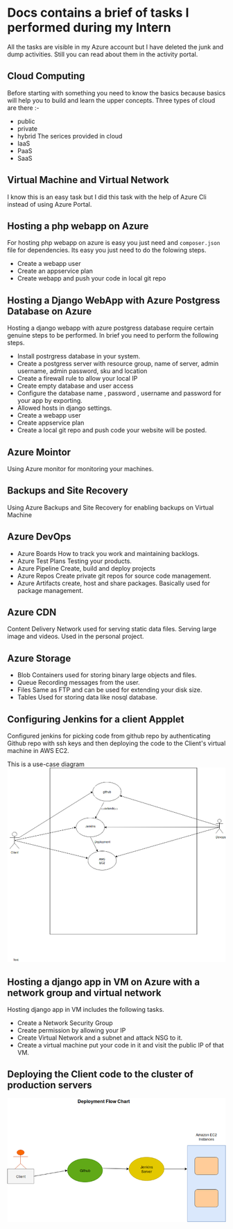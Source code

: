 # Docs contains a brief of tasks I performed during my Intern
All the tasks are visible in my Azure account but I have deleted the junk and dump activities. Still you can read about them in the activity portal. 

## Cloud Computing

Before starting with something you need to know the basics because basics will help you to build and learn the upper concepts.
Three types of cloud are there :-
+ public
+ private
+ hybrid
The serices provided in cloud 
+ IaaS
+ PaaS
+ SaaS

## Virtual Machine and Virtual Network

I know this is an easy task but I did this task with the help of Azure Cli instead of using Azure Portal.

## Hosting a php webapp on Azure

For hosting php webapp on azure is easy you just need and ```composer.json``` file for dependencies. Its easy you just need to do the folowing steps.
+ Create a webapp user
+ Create an appservice plan
+ Create webapp and push your code in local git repo

## Hosting a Django WebApp with Azure Postgress Database on Azure

Hosting a django webapp with azure postgress database require certain genuine steps to be performed. In brief you need to perform the following steps.
+ Install postrgress database in your system.
+ Create a postgress server with resource group, name of server, admin username, admin password, sku and location
+ Create a firewall rule to allow your local IP
+ Create empty database and user access
+ Configure the database name , password , username and password for your app by exporting.
+ Allowed hosts in django settings.
+ Create a webapp user
+ Create appservice plan
+ Create a local git repo and push code your website will be posted.

## Azure Mointor

Using Azure monitor for monitoring your machines.

## Backups and Site Recovery

Using Azure Backups and Site Recovery for enabling backups on Virtual Machine

## Azure DevOps

+ Azure Boards
    How to track you work and maintaining backlogs.
+ Azure Test Plans
    Testing your products.
+ Azure Pipeline
    Create, build and deploy projects
+ Azure Repos
    Create private git repos for source code management.
+ Azure Artifacts
    create, host and share packages. Basically used for package management.

## Azure CDN

Content Delivery Network used for serving static data files. Serving large image and videos. Used in the personal project.

## Azure Storage 

+ Blob
    Containers used for storing binary large objects and files.
+ Queue 
    Recording messages from the user.
+ Files
    Same as FTP and can be used for extending your disk size. 
+ Tables
    Used for storing data like nosql database.

## Configuring Jenkins for a client Appplet

Configured jenkins for picking code from github repo by authenticating Github repo with ssh keys and then deploying the code to the Client's virtual machine in AWS EC2.

This is a use-case diagram 
![Tasks](./img/tasks.png)

## Hosting a django app in VM on Azure with a network group and virtual network

Hosting django app in VM includes the following tasks.
+ Create a Network Security Group
+ Create permission by allowing your IP
+ Create Virtual Network and a subnet and attack NSG to it.
+ Create a virtual machine put your code in it and visit the public IP of that VM.

## Deploying the Client code to the cluster of production servers
![Cluster use case](./img/tasks_flow_chart.png)
